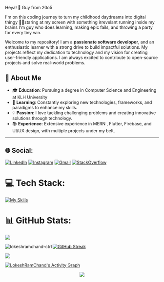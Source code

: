 Heya! 👋 Guy from 20o5




I'm on this coding journey to turn my childhood daydreams into digital thingy
🧑‍💻staring at my screen with something irrevelant running inside my brains 
I'm guy who does learning, making epic fails, and throwing a party for every tiny win.

Welcome to my repository! I am a **passionate software developer**, and an enthusiastic learner with a strong drive to build impactful solutions. My projects reflect my dedication to technology and my vision for creating user-friendly applications. I am always excited to contribute to open-source projects and solve real-world problems.


## 🚀 About Me

- 🎓 **Education**: Pursuing a degree in Computer Science and Engineering at KLH University 
- 🌱 **Learning**: Constantly exploring new technologies, frameworks, and paradigms to enhance my skills.
- 💡 **Passion**: I love tackling challenging problems and creating innovative solutions through technology.
- 📚 **Experience**: Extensive experience in  MERN , Flutter, Firebase, and UI/UX design, with multiple projects under my belt.


---


## 🌐 Social:

[![LinkedIn](https://skillicons.dev/icons?i=linkedin)](https://www.linkedin.com/in/lokesh-ram-chand-b-b276bb291)
 [![Instagram](https://skillicons.dev/icons?i=instagram)](https://www.instagram.com/YOUR-INSTAGRAM-USERNAME) 
[![Gmail](https://skillicons.dev/icons?i=gmail)](mailto:lokeshramchand@gmail.com) 
[![StackOverflow](https://skillicons.dev/icons?i=stackoverflow)](https://stackoverflow.com/users/23266289/lokesh-ram-chand)

###
# 💻 Tech Stack:
[![My Skills](https://skillicons.dev/icons?i=c,python,java,mysql,postgres,html,css,js,react,nodejs,postman,mongodb,git,vscode,ps,aws,linux,vite,sqlite,tailwindcss,androidstudio,flutter,firebase,figma,django,webflow,redhat,&perline=13)](#)

# 📊 GitHub Stats:
![](https://github-readme-stats.vercel.app/api?username=lokeshramchand-ctrl&theme=tokyonight&hide_border=true&include_all_commits=true&count_private=true)




<p>
  <img align="left" src="https://github-readme-stats.vercel.app/api/top-langs?username=lokeshramchand-ctrl&show_icons=true&theme=tokyonight&hide_border=true&layout=compact" alt="lokeshramchand-ctrl" />
</p>


[![GitHub Streak](https://nirzak-streak-stats.vercel.app?user=lokeshramchand-ctrl&theme=tokyonight&hide_border=true)](https://git.io/streak-stats)



![](https://quotes-github-readme.vercel.app/api?type=horizontal&theme=tokyonight)
<br clear="both">

<a href="https://github.com/ashutosh00710/github-readme-activity-graph">
  <img alt="LokeshRamChand's Activity Graph" src="https://github-readme-activity-graph.vercel.app/graph/?username=lokeshramchand-ctrl&bg_color=1a1b27&color=70a5fd&line=bf91f3&point=38bdae&hide_border=true" />
</a>


<p align="center">
     <img src="https://capsule-render.vercel.app/api?type=waving&color=gradient&height=100&width=1000&section=footer"/>
</p>

